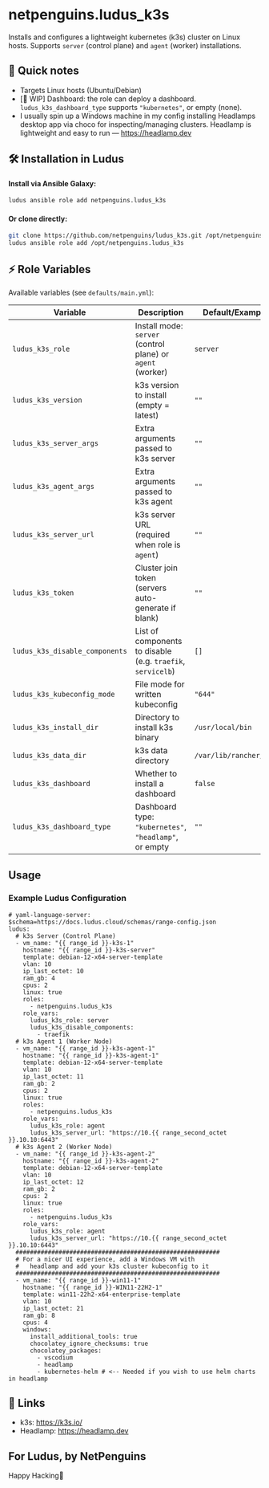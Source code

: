 # netpenguins.ludus_k3s

Installs and configures a lightweight kubernetes (k3s) cluster on Linux hosts. Supports `server` (control plane) and `agent` (worker) installations.

## 📝 Quick notes

- Targets Linux hosts (Ubuntu/Debian)
- [🚧 WIP] Dashboard: the role can deploy a dashboard. `ludus_k3s_dashboard_type` supports `"kubernetes"`, or empty (none).
- I usually spin up a Windows machine in my config installing Headlamps desktop app via choco for inspecting/managing clusters. Headlamp is lightweight and easy to run — https://headlamp.dev

## 🛠️ Installation in Ludus

#### Install via Ansible Galaxy:

```sh
ludus ansible role add netpenguins.ludus_k3s
```

#### Or clone directly:

```sh
git clone https://github.com/netpenguins/ludus_k3s.git /opt/netpenguins.ludus_k3s
ludus ansible role add /opt/netpenguins.ludus_k3s
```

## ⚡️ Role Variables

Available variables (see `defaults/main.yml`):

| Variable | Description | Default/Example |
|---|---|---|
| `ludus_k3s_role` | Install mode: `server` (control plane) or `agent` (worker) | `server` |
| `ludus_k3s_version` | k3s version to install (empty = latest) | `""` |
| `ludus_k3s_server_args` | Extra arguments passed to k3s server | `""` |
| `ludus_k3s_agent_args` | Extra arguments passed to k3s agent | `""` |
| `ludus_k3s_server_url` | k3s server URL (required when role is `agent`) | `""` |
| `ludus_k3s_token` | Cluster join token (servers auto-generate if blank) | `""` |
| `ludus_k3s_disable_components` | List of components to disable (e.g. `traefik`, `servicelb`) | `[]` |
| `ludus_k3s_kubeconfig_mode` | File mode for written kubeconfig | `"644"` |
| `ludus_k3s_install_dir` | Directory to install k3s binary | `/usr/local/bin` |
| `ludus_k3s_data_dir` | k3s data directory | `/var/lib/rancher/k3s` |
| `ludus_k3s_dashboard` | Whether to install a dashboard | `false` |
| `ludus_k3s_dashboard_type` | Dashboard type: `"kubernetes"`, `"headlamp"`, or empty | `""` |

## Usage
### Example Ludus Configuration
```
# yaml-language-server: $schema=https://docs.ludus.cloud/schemas/range-config.json
ludus:
  # k3s Server (Control Plane)
  - vm_name: "{{ range_id }}-k3s-1"
    hostname: "{{ range_id }}-k3s-server"
    template: debian-12-x64-server-template
    vlan: 10
    ip_last_octet: 10
    ram_gb: 4
    cpus: 2
    linux: true
    roles:
      - netpenguins.ludus_k3s
    role_vars:
      ludus_k3s_role: server
      ludus_k3s_disable_components:
        - traefik
  # k3s Agent 1 (Worker Node)
  - vm_name: "{{ range_id }}-k3s-agent-1"
    hostname: "{{ range_id }}-k3s-agent-1"
    template: debian-12-x64-server-template
    vlan: 10
    ip_last_octet: 11
    ram_gb: 2
    cpus: 2
    linux: true
    roles:
      - netpenguins.ludus_k3s
    role_vars:
      ludus_k3s_role: agent
      ludus_k3s_server_url: "https://10.{{ range_second_octet }}.10.10:6443"
  # k3s Agent 2 (Worker Node)
  - vm_name: "{{ range_id }}-k3s-agent-2"
    hostname: "{{ range_id }}-k3s-agent-2"
    template: debian-12-x64-server-template
    vlan: 10
    ip_last_octet: 12
    ram_gb: 2
    cpus: 2
    linux: true
    roles:
      - netpenguins.ludus_k3s
    role_vars:
      ludus_k3s_role: agent
      ludus_k3s_server_url: "https://10.{{ range_second_octet }}.10.10:6443"
  #########################################################
  # For a nicer UI experience, add a Windows VM with 
  #   headlamp and add your k3s cluster kubeconfig to it
  #########################################################
  - vm_name: "{{ range_id }}-win11-1"
    hostname: "{{ range_id }}-WIN11-22H2-1"
    template: win11-22h2-x64-enterprise-template
    vlan: 10
    ip_last_octet: 21
    ram_gb: 8
    cpus: 4
    windows:
      install_additional_tools: true
      chocolatey_ignore_checksums: true
      chocolatey_packages:
        - vscodium
        - headlamp
        - kubernetes-helm # <-- Needed if you wish to use helm charts in headlamp
```

## 🔗 Links

- k3s: https://k3s.io/
- Headlamp: https://headlamp.dev

## For Ludus, by NetPenguins

Happy Hacking🐧

